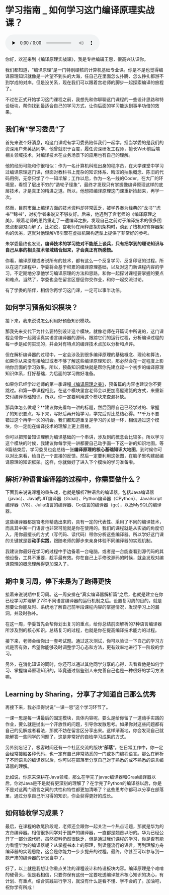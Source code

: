 # 学习指南 _ 如何学习这门编译原理实战课？

<audio id="audio" title="学习指南 | 如何学习这门编译原理实战课？" controls="" preload="none"><source id="mp3" src="https://static001.geekbang.org/resource/audio/91/1d/91186c66ff3e80b2113247194ae50b1d.mp3"></audio>

你好，欢迎来到《编译原理实战课》，我是专栏编辑王惠，很高兴认识你。

我们都知道，“编译原理”是一门特别硬核的计算机基础专业课。你是不是也觉得编译原理知识就像是一片望不到头的大海，任自己在里面怎么扑腾、怎么挣扎都游不到学成的对岸。但是没关系，现在我们可以跟着宫老师的脚步一起探索编译的旅程了。

不过在正式开始学习这门课程之前，我想先和你聊聊这门课程的一些设计思路和特设板块，帮你找到最适合自己的学习方式，让你后面的学习能达到事半功倍的效果。

## 我们有“学习委员”了

首先来说个好消息，咱这门课呢有学习委员陪伴我们一起学。担当学委的是我们的资深用户朱英达同学，他曾就职于百度，履任资深研发工程师，擅长Web前后端相关领域技术，对编译技术在业务场景下的应用也有自己的理解。

他的经历可能和你很相似：作为一名计算机科班出身的程序员，在大学课堂中学习过编译原理这门课，但面对教科书上庞杂的知识体系、晦涩的抽象概念、陈旧的代码用例，无奈只学了个一知半解；工作以后，作为一名一线的Coder，在大厂的环境里，看惯了层出不穷的“造轮子怪象”，最终才发现只有掌握像编译原理这样的底层技术，才是真正的精进之道。所以，他想把编译原理这门课重新捡起来，再学一次。

然而，目前市面上编译方面的技术资料却非常匮乏，被学界奉为经典的“龙书”“虎书”“鲸书”，对初学者来说又不够友好。后来，他遇到了宫老师的《编译原理之美》，跟着老师的思路重走了一遭编译之旅，发现自己之前对于编译技术的很多困惑点都迎刃而解了。比如说，宫老师在阐释虚拟机架构时，谈到了栈机和寄存器架构的优劣，这就对他理解V8引擎在虚拟机架构选型上提供了非常好的参考。

朱学委最终也发现，**编译技术的学习绝对不能纸上谈兵，只有把学到的理论知识与自己从事的相关技术领域结合起来，才会真正有所感悟。**

你看，编译原理或者说所有的技术，都有这么一个反复学习、反复印证的过程。所以在这门课程中，学委将会基于积累的编译原理基础，以及对这门新课程内容的学习，不定期地分享他学习编译原理的方法和思路，和你一起探讨课程要掌握的要点和难点。当然了，学委也会在留言区督促你交作业，和你一起交流讨论。

有了学委的陪伴，相信你再学习这门课，一定可以事半功倍。

## 如何学习预备知识模块？

接下来，我来说说怎么利用好预备知识模块。

那我先来交代下为什么要特别设计这个模块。就像老师在开篇词中所说的，这门课程会带你一起阅读真实语言编译器的源码，跟踪它们的运行过程，分析编译过程的每一步是如何实现的，并会对有特点的编译技术点加以分析和点评。

但在解析编译器的过程中，一定会涉及到很多编译原理的基础概念、理论和算法，如果你从来没有接触过或者不够了解这些编译原理知识，那必然会在一定程度上影响你后面的学习效果。所以，预备知识模块就是帮你先建立起一个初步的编译原理知识体系，打好基础，为后面的学习做好准备。

如果你已经学过老师的第一季课程[《编译原理之美》](https://time.geekbang.org/column/intro/219?utm_term=zeusGI5E3&amp;utm_source=app&amp;utm_medium=geektime&amp;utm_campaign=219-end&amp;utm_content=xuexizhinan0601)，预备篇的内容也建议你不要跳过。和第一季课程相比，在这个模块里宫老师会以更加高屋建瓴的方式，来重新交付编译基础知识。所以，你一定要利用这个模块来查漏补缺。

那具体怎么做呢？**建议你先看每一讲的标题，然后回顾自己已经学过的、掌握了的知识要点，写下来，写好后再开始学习，学完后对比总结心得。**千万不要错过这个再学一次的机会。我们都知道重复是学习的关键一环，相信通过这个模块，你一定能在编译技术的理解上更上层楼。

你可以把预备知识理解为编译基础的一个串讲，涉及到的概念会比较多。所以学习这个模块的时候，我建议你每学完一讲都要自己动手画一下这一讲的知识地图。等8篇结束后，学习委员也会总结一张**编译原理的核心基础知识大地图**。到时候你可以对比来看，给自己一个直接的反馈。然后一定要利用这张图，在脑子里构建起编译原理的知识框架。这样，你就做好了进入下个模块的学习准备啦。

## 解析7种语言编译器的过程中，你需要做什么？

下面我来说说课程的重头戏，也就是解析7种语言的编译器，包括Java编译器（javac）、Java的JIT编译器（Graal）、Python编译器（CPython）、JavaScript编译器（V8）、Julia语言的编译器、Go语言的编译器（gc），以及MySQL的编译器。

这些编译器都是宫老师精选出来的，具有一定的代表性、采用了不同的编译技术，而且其中某一门语言也非常可能就是你在使用的。我们的课程就是从实战的角度切入，用你最擅长的方式（写代码、读代码）带你分析这些编译器。所以学好这门课的关键就是要**动手实践**，跟随老师的脚步来亲身体验不同编译器的实现机制。

我建议你最好在学习的过程中手边备着一台电脑，或者是一台能查看到源代码的其他设备，工具不重要，趁手最有效。你在自己上手修改源码的时候，就会发现对编译原理的概念理解得更加深入了。

## 期中复习周，停下来是为了跑得更快

接着来说说期中复习周。这一周安排在“真实编译器解析篇”之后，也就是建立在你已经学习并理解了7种不同语言编译器的运行机制之后。设置复习周的目的，就是想要让你能及时、系统地了解自己前半段课程内容的掌握情况，发现学习上的漏洞，并及时弥补。

在这一周，学委首先会帮你划出复习的重点，给你总结前面解析的7种语言编译器所涉及到的核心知识。总结复习的过程，也就是你在提高编译技术能力的过程。

接下来，老师会给你出一套考试题。通过这次测试，你可以验证一下自己的学习方式是否有效，希望你能够及时调整学习心态和方法，更有效率地进行下一阶段的学习。

另外，在消化知识的同时，你还可以通过其他同学分享的心得，去看看他是如何学习、掌握编译原理知识的，毕竟通过借鉴别人来完善自己也是一种很好的学习方法嘛。

## Learning  by Sharing，分享了才知道自己那么优秀

再接下来，我必须得说说“一课一思”这个学习环节了。

一课一思是每一讲最后的固定模块，具体内容呢，要么是给你留了一道动手实践的作业，要么就是抛出一个开放性的问题，引导你发散思考。如果你对这些问题都有自己的见解或者看法，那就不妨在留言区分享出来。这样渐渐地，你会发现自己就能解答一些同学的问题了，这是非常好的自检学习成果的方式。

另外别忘记了，极客时间还有一个社区交流的版块“**部落**”。在日常工作中，你一定会经常接触各种代码，也一定有自己非常熟悉的一门或多门编程语言。那么在解析了不同语言的编译器以后，你可以在部落里分享自己对于熟悉的或不熟悉的语言编译器的理解。

比如说，你原来深耕在Java领域，那么在学完了javac编译器和Graal编译器以后，你对Java是不是就有更深刻的理解了？在学完了Python的编译器以后，你是不是对这两门语言之间的共性和特性都更加清晰了？这些思考你都可以分享在部落里，通过分享自己所习得的知识，你会获得更好的成长。

## 如何验收学习成果？

最后，在课程的收尾阶段呢，老师还会跟你一起关注一个热点话题，那就是华为的方舟编译器。相信很多同学对于国产的编译器，一直都是翘首以盼的。华为已经公开了一部分源代码，虽然资料仍然很缺乏，但是通过我们课程的学习，你是否有能力看懂华为的编译器呢？从掌握书本上的原理，到读懂流行的语言，再到理解方舟编译器的实现思路，这会是你能力一步步提升的过程。最终，你甚至可以参与到一款严肃的编译器的研发当中了。

好了，以上就是我想让你重点关注的课程设计和特设板块内容。编译原理是个难啃的硬骨头，但是我相信，只要你保有这份一定要吃透编译技术核心知识的决心，有计划、有重点，结合实践进行学习，就没有什么是看不懂、学不会的了。加油吧，祝你学有所成！
